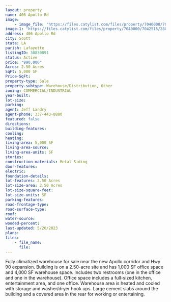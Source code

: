 ```yaml
---
layout: property
name: 406 Apollo Rd
image:
    - image_file: "https://files.catylist.com/files/property/7040000/7042515/28051584_406Apollo_6.jpg"
image-1: "https://files.catylist.com/files/property/7040000/7042515/28051583_406Apollo_3.jpg"
address: 406 Apollo Rd
city: Scott
state: LA
parish: Lafayette
listingID: 30830891
status: Active
price: "990,000"
Acres: 2.50 Acres
SqFt: 5,000 SF
Price-SqFt:
property-type: Sale
property-subtype: Warehouse/Distribution, Other
zoning: COMMERCIAL/INDUSTRIAL
year-built:
lot-size:
parking:
agent: Jeff Landry
agent-phone: 337-443-0880
featured: false
directions:
building-features:
cooling:
heating:
living-area: 5,000 SF
living-area-source:
living-area-units: SF
stories:
construction-materials: Metal Siding
door-features:
electric:
foundation-details:
lot-features: 2.50 Acres
lot-size-area: 2.50 Acres
lot-size-square-feet:
lot-size-units: SF
parking-features:
road-frontage-type:
road-surface-type:
roof:
water-source:
wooded-percent:
last-updated: 5/26/2023
plans:
files:
    - file_name:
      file:
---
```

Fully climatized warehouse for sale near the new Apollo corridor and Hwy 90 expansion. Building is on a 2.50-acre site and has 1,000 SF office space and 4,000 SF warehouse space. Includes two restrooms (one in the office and one in the warehouse). Office space includes a full-sized kitchen, entertainment area, and one office. Warehouse area is heated and cooled with storage and washer/dryer hook ups. Large cement slabs around the building and a covered area in the rear for working or entertaining.
